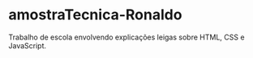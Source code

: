# amostraTecnica-Ronaldo
Trabalho de escola envolvendo explicações leigas sobre HTML, CSS e JavaScript.
